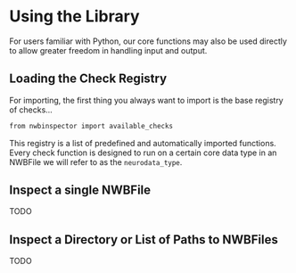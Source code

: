 Using the Library
=================

For users familiar with Python, our core functions may also be used directly to allow greater freedom in handling input and output.


Loading the Check Registry
--------------------------

For importing, the first thing you always want to import is the base registry of checks...

```bash
from nwbinspector import available_checks
```

This registry is a list of predefined and automatically imported functions.
Every check function is designed to run on a certain core data type in an NWBFile we will refer to as the `neurodata_type`.


Inspect a single NWBFile
------------------------

TODO


Inspect a Directory or List of Paths to NWBFiles
------------------------------------------------

TODO
